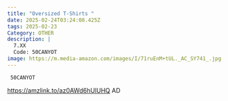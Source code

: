```yaml
---
title: "Oversized T-Shirts "
date: 2025-02-24T03:24:08.425Z
tags: 2025-02-23
Category: OTHER
description: |
  7.XX
  Code: 50CANYOT
image: https://m.media-amazon.com/images/I/71ruEnM+tUL._AC_SY741_.jpg
---
```

<pre class="language-javascript"><code

class="language-javascript"> 50CANYOT </code></pre>

https://amzlink.to/az0AWd6hUlUHQ  AD